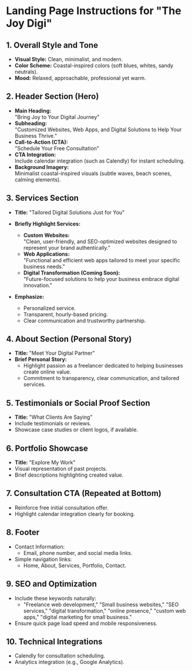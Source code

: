 # Landing Page Instructions for "The Joy Digi"

## 1. Overall Style and Tone

- **Visual Style:** Clean, minimalist, and modern.
- **Color Scheme:** Coastal-inspired colors (soft blues, whites, sandy neutrals).
- **Mood:** Relaxed, approachable, professional yet warm.

## 2. Header Section (Hero)

- **Main Heading:**  
  "Bring Joy to Your Digital Journey"
- **Subheading:**  
  "Customized Websites, Web Apps, and Digital Solutions to Help Your Business Thrive."
- **Call-to-Action (CTA):**  
  "Schedule Your Free Consultation"
- **CTA Integration:**  
  Include calendar integration (such as Calendly) for instant scheduling.
- **Background Imagery:**  
  Minimalist coastal-inspired visuals (subtle waves, beach scenes, calming elements).

## 3. Services Section

- **Title:** "Tailored Digital Solutions Just for You"
- **Briefly Highlight Services:**

  - **Custom Websites:**  
    "Clean, user-friendly, and SEO-optimized websites designed to represent your brand authentically."
  - **Web Applications:**  
    "Functional and efficient web apps tailored to meet your specific business needs."
  - **Digital Transformation (Coming Soon):**  
    "Future-focused solutions to help your business embrace digital innovation."

- **Emphasize:**
  - Personalized service.
  - Transparent, hourly-based pricing.
  - Clear communication and trustworthy partnership.

## 4. About Section (Personal Story)

- **Title:** "Meet Your Digital Partner"
- **Brief Personal Story:**
  - Highlight passion as a freelancer dedicated to helping businesses create online value.
  - Commitment to transparency, clear communication, and tailored services.

## 5. Testimonials or Social Proof Section

- **Title:** "What Clients Are Saying"
- Include testimonials or reviews.
- Showcase case studies or client logos, if available.

## 6. Portfolio Showcase

- **Title:** "Explore My Work"
- Visual representation of past projects.
- Brief descriptions highlighting created value.

## 7. Consultation CTA (Repeated at Bottom)

- Reinforce free initial consultation offer.
- Highlight calendar integration clearly for booking.

## 8. Footer

- Contact Information:
  - Email, phone number, and social media links.
- Simple navigation links:
  - Home, About, Services, Portfolio, Contact.

## 9. SEO and Optimization

- Include these keywords naturally:
  - "Freelance web development," "Small business websites," "SEO services," "digital transformation," "online presence," "custom web apps," "digital marketing for small business."
- Ensure quick page load speed and mobile responsiveness.

## 10. Technical Integrations

- Calendly for consultation scheduling.
- Analytics integration (e.g., Google Analytics).
